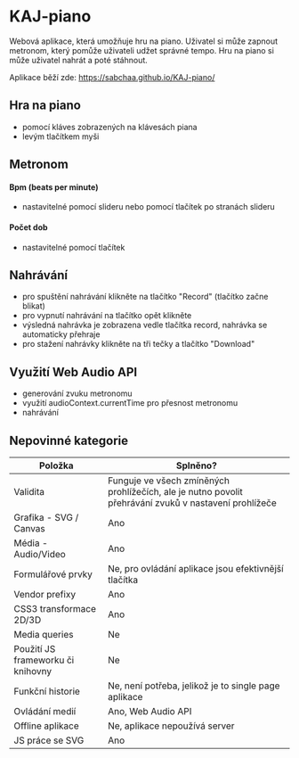 # KAJ-piano

Webová aplikace, která umožňuje hru na piano. Uživatel si může zapnout metronom, který pomůže uživateli udžet správné tempo. Hru na piano si může uživatel nahrát a poté stáhnout.

Aplikace běží zde: https://sabchaa.github.io/KAJ-piano/

## Hra na piano
* pomocí kláves zobrazených na klávesách piana
* levým tlačítkem myši

## Metronom
#### Bpm (beats per minute)
* nastavitelné pomocí slideru nebo pomocí tlačítek po stranách slideru

#### Počet dob
* nastavitelné pomocí tlačítek

## Nahrávání
* pro spuštění nahrávání klikněte na tlačítko "Record" (tlačítko začne blikat)
* pro vypnutí nahrávání na tlačítko opět klikněte
* výsledná nahrávka je zobrazena vedle tlačítka record, nahrávka se automaticky přehraje
* pro stažení nahrávky klikněte na tři tečky a tlačítko "Download"

## Využití Web Audio API
* generování zvuku metronomu
* využití audioContext.currentTime pro přesnost metronomu
* nahrávání

## Nepovinné kategorie
|Položka         |Splněno?                       |
|----------------|-------------------------------|
|Validita |Funguje ve všech zmíněných prohlížečích, ale je nutno povolit přehrávání zvuků v nastavení prohlížeče |
|Grafika - SVG / Canvas |Ano |
|Média - Audio/Video |Ano |
|Formulářové prvky |Ne, pro ovládání aplikace jsou efektivnější tlačítka |
|Vendor prefixy |Ano |
|CSS3 transformace 2D/3D |Ano |
|Media queries |Ne |
|Použití JS frameworku či knihovny |Ne |
|Funkční historie |Ne, není potřeba, jelikož je to single page aplikace |
|Ovládání medií |Ano, Web Audio API |
|Offline aplikace |Ne, aplikace nepoužívá server |
|JS práce se SVG |Ano |
